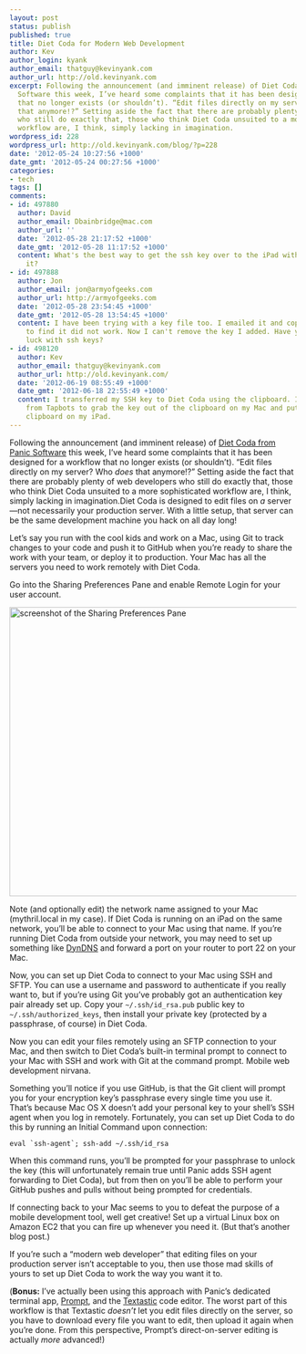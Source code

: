 ```yaml
---
layout: post
status: publish
published: true
title: Diet Coda for Modern Web Development
author: Kev
author_login: kyank
author_email: thatguy@kevinyank.com
author_url: http://old.kevinyank.com
excerpt: Following the announcement (and imminent release) of Diet Coda from Panic
  Software this week, I’ve heard some complaints that it has been designed for a workflow
  that no longer exists (or shouldn’t). “Edit files directly on my server? Who *does*
  that anymore!?” Setting aside the fact that there are probably plenty of web developers
  who still do exactly that, those who think Diet Coda unsuited to a more sophisticated
  workflow are, I think, simply lacking in imagination.
wordpress_id: 228
wordpress_url: http://old.kevinyank.com/blog/?p=228
date: '2012-05-24 10:27:56 +1000'
date_gmt: '2012-05-24 00:27:56 +1000'
categories:
- tech
tags: []
comments:
- id: 497880
  author: David
  author_email: Dbainbridge@mac.com
  author_url: ''
  date: '2012-05-28 21:17:52 +1000'
  date_gmt: '2012-05-28 11:17:52 +1000'
  content: What's the best way to get the ssh key over to the iPad without emailing
    it?
- id: 497888
  author: Jon
  author_email: jon@armyofgeeks.com
  author_url: http://armyofgeeks.com
  date: '2012-05-28 23:54:45 +1000'
  date_gmt: '2012-05-28 13:54:45 +1000'
  content: I have been trying with a key file too. I emailed it and copied it over
    to find it did not work. Now I can't remove the key I added. Have you had any
    luck with ssh keys?
- id: 498120
  author: Kev
  author_email: thatguy@kevinyank.com
  author_url: http://old.kevinyank.com/
  date: '2012-06-19 08:55:49 +1000'
  date_gmt: '2012-06-18 22:55:49 +1000'
  content: I transferred my SSH key to Diet Coda using the clipboard. I used PasteBot
    from Tapbots to grab the key out of the clipboard on my Mac and put it in the
    clipboard on my iPad.
---
```

<p>Following the announcement (and imminent release) of <a href="http://panic.com/dietcoda/">Diet Coda from Panic Software</a> this week, I’ve heard some complaints that it has been designed for a workflow that no longer exists (or shouldn’t). “Edit files directly on my server? Who <em>does</em> that anymore!?” Setting aside the fact that there are probably plenty of web developers who still do exactly that, those who think Diet Coda unsuited to a more sophisticated workflow are, I think, simply lacking in imagination.<a id="more"></a><a id="more-228"></a>Diet Coda is designed to edit files on <em>a</em> server—not necessarily your production server. With a little setup, that server can be the same development machine you hack on all day long!</p>
<p>Let’s say you run with the cool kids and work on a Mac, using Git to track changes to your code and push it to GitHub when you’re ready to share the work with your team, or deploy it to production. Your Mac has all the servers you need to work remotely with Diet Coda.</p>
<p>Go into the Sharing Preferences Pane and enable Remote Login for your user account.</p>
<p><img src="http://old.kevinyank.com/blog/wp-content/uploads/2012/05/codasharingprefs.png" alt="screenshot of the Sharing Preferences Pane" border="0" width="600" height="507"></p>
<p>Note (and optionally edit) the network name assigned to your Mac (mythril.local in my case). If Diet Coda is running on an iPad on the same network, you’ll be able to connect to your Mac using that name. If you’re running Diet Coda from outside your network, you may need to set up something like <a href="http://dyn.com/dns/">DynDNS</a> and forward a port on your router to port 22 on your Mac.</p>
<p>Now, you can set up Diet Coda to connect to your Mac using SSH and SFTP. You can use a username and password to authenticate if you really want to, but if you’re using Git you’ve probably got an authentication key pair already set up. Copy your <code>~/.ssh/id_rsa.pub</code> public key to <code>~/.ssh/authorized_keys</code>, then install your private key (protected by a passphrase, of course) in Diet Coda.</p>
<p>Now you can edit your files remotely using an SFTP connection to your Mac, and then switch to Diet Coda’s built-in terminal prompt to connect to your Mac with SSH and work with Git at the command prompt. Mobile web development nirvana.</p>
<p>Something you’ll notice if you use GitHub, is that the Git client will prompt you for your encryption key’s passphrase every single time you use it. That’s because Mac OS X doesn’t add your personal key to your shell’s SSH agent when you log in remotely. Fortunately, you can set up Diet Coda to do this by running an Initial Command upon connection:</p>
<pre><code>eval `ssh-agent`; ssh-add ~/.ssh/id_rsa
</code></pre>
<p>When this command runs, you’ll be prompted for your passphrase to unlock the key (this will unfortunately remain true until Panic adds SSH agent forwarding to Diet Coda), but from then on you’ll be able to perform your GitHub pushes and pulls without being prompted for credentials.</p>
<p>If connecting back to your Mac seems to you to defeat the purpose of a mobile development tool, well get creative! Set up a virtual Linux box on Amazon EC2 that you can fire up whenever you need it. (But that’s another blog post.)</p>
<p>If you’re such a “modern web developer” that editing files on your production server isn’t acceptable to you, then use those mad skills of yours to set up Diet Coda to work the way you want it to.</p>
<p>(<strong>Bonus:</strong> I’ve actually been using this approach with Panic’s dedicated terminal app, <a href="http://panic.com/prompt/">Prompt</a>, and the <a href="http://www.textasticapp.com/">Textastic</a> code editor. The worst part of this workflow is that Textastic <em>doesn’t</em> let you edit files directly on the server, so you have to download every file you want to edit, then upload it again when you’re done. From this perspective, Prompt’s direct-on-server editing is actually <em>more</em> advanced!)</p>
